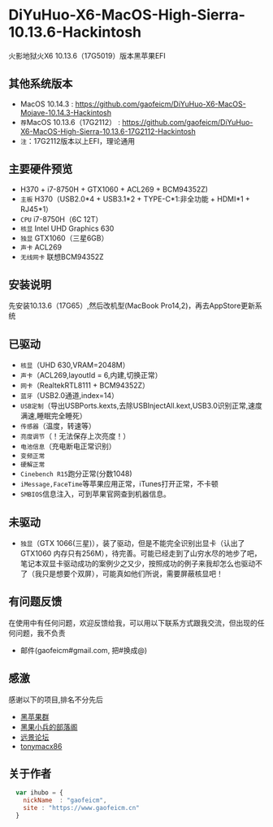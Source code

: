 # DiYuHuo-X6-MacOS-High-Sierra-10.13.6-Hackintosh

火影地狱火X6 10.13.6（17G5019）版本黑苹果EFI

## 其他系统版本
* MacOS 10.14.3 : https://github.com/gaofeicm/DiYuHuo-X6-MacOS-Mojave-10.14.3-Hackintosh
* `荐`MacOS 10.13.6（17G2112） : https://github.com/gaofeicm/DiYuHuo-X6-MacOS-High-Sierra-10.13.6-17G2112-Hackintosh
* `注`：17G2112版本以上EFI，理论通用

## 主要硬件预览
*    H370 + i7-8750H + GTX1060 + ACL269 + BCM94352Z)
*   `主板` H370（USB2.0\*4 + USB3.1\*2 + TYPE-C\*1:非全功能 + HDMI\*1 + RJ45\*1）
*   `CPU` i7-8750H（6C 12T）
*   `核显` Intel UHD Graphics 630
*   `独显` GTX1060（三星6GB）
*   `声卡` ACL269
*   `无线网卡` 联想BCM94352Z

## 安装说明
  先安装10.13.6（17G65）,然后改机型(MacBook Pro14,2)，再去AppStore更新系统

## 已驱动
*   `核显`（UHD 630,VRAM=2048M）
*   `声卡`（ACL269,layoutId = 6,内建,切换正常）
*   `网卡`（RealtekRTL8111 + BCM94352Z）
*   `蓝牙`（USB2.0通道,index=14）
*   `USB定制`（导出USBPorts.kexts,去除USBInjectAll.kext,USB3.0识别正常,速度满速,睡眠完全睡死）
*   `传感器`（温度，转速等）
*   `亮度调节`（！无法保存上次亮度！）
*   `电池信息`（充电断电正常识别）
*   `变频正常`
*   `硬解正常`
*   `Cinebench R15`跑分正常(分数1048)
*   `iMessage,FaceTime`等苹果应用正常，iTunes打开正常，不卡顿
*   `SMBIOS`信息注入，可到苹果官网查到机器信息。

## 未驱动
*   `独显`（GTX 1066(三星)），装了驱动，但是不能完全识别出显卡（认出了GTX1060 内存只有256M），待完善。可能已经走到了山穷水尽的地步了吧，笔记本双显卡驱动成功的案例少之又少，按照成功的例子来我却怎么也驱动不了（我只是想要个双屏），可能真如他们所说，需要屏蔽核显吧！


## 有问题反馈
在使用中有任何问题，欢迎反馈给我，可以用以下联系方式跟我交流，但出现的任何问题，我不负责

* 邮件(gaofeicm#gmail.com, 把#换成@)

## 感激
感谢以下的项目,排名不分先后

* [黑苹果群](https://im.qq.com/) 
* [黑果小兵的部落阁](https://blog.daliansky.net/)
* [远景论坛](http://bbs.pcbeta.com/)
* [tonymacx86](https://www.tonymacx86.com)

## 关于作者

```javascript
  var ihubo = {
    nickName  : "gaofeicm",
    site : "https://www.gaofeicm.cn"
  }
```
